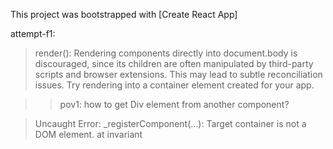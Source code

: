 This project was bootstrapped with [Create React App]

attempt-f1: 
> render(): Rendering components directly into document.body is discouraged, since its children are often manipulated by third-party scripts and browser extensions. This may lead to subtle reconciliation issues. Try rendering into a container element created for your app.

>> pov1: how to get Div element from another component?


>Uncaught Error: _registerComponent(...): Target container is not a DOM element.
    at invariant 
